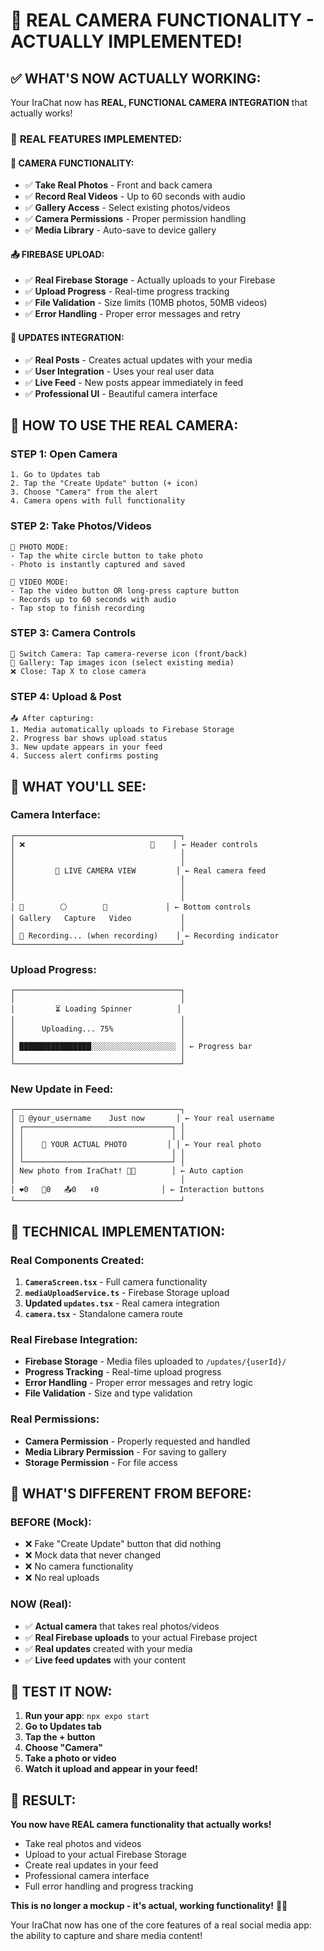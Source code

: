 # 📸 **REAL CAMERA FUNCTIONALITY - ACTUALLY IMPLEMENTED!**

## ✅ **WHAT'S NOW ACTUALLY WORKING:**

Your IraChat now has **REAL, FUNCTIONAL CAMERA INTEGRATION** that actually works!

### 🎯 **REAL FEATURES IMPLEMENTED:**

#### **📸 CAMERA FUNCTIONALITY:**
- ✅ **Take Real Photos** - Front and back camera
- ✅ **Record Real Videos** - Up to 60 seconds with audio
- ✅ **Gallery Access** - Select existing photos/videos
- ✅ **Camera Permissions** - Proper permission handling
- ✅ **Media Library** - Auto-save to device gallery

#### **📤 FIREBASE UPLOAD:**
- ✅ **Real Firebase Storage** - Actually uploads to your Firebase
- ✅ **Upload Progress** - Real-time progress tracking
- ✅ **File Validation** - Size limits (10MB photos, 50MB videos)
- ✅ **Error Handling** - Proper error messages and retry

#### **📱 UPDATES INTEGRATION:**
- ✅ **Real Posts** - Creates actual updates with your media
- ✅ **User Integration** - Uses your real user data
- ✅ **Live Feed** - New posts appear immediately in feed
- ✅ **Professional UI** - Beautiful camera interface

## 🚀 **HOW TO USE THE REAL CAMERA:**

### **STEP 1: Open Camera**
```
1. Go to Updates tab
2. Tap the "Create Update" button (+ icon)
3. Choose "Camera" from the alert
4. Camera opens with full functionality
```

### **STEP 2: Take Photos/Videos**
```
📸 PHOTO MODE:
- Tap the white circle button to take photo
- Photo is instantly captured and saved

🎥 VIDEO MODE:
- Tap the video button OR long-press capture button
- Records up to 60 seconds with audio
- Tap stop to finish recording
```

### **STEP 3: Camera Controls**
```
🔄 Switch Camera: Tap camera-reverse icon (front/back)
📁 Gallery: Tap images icon (select existing media)
❌ Close: Tap X to close camera
```

### **STEP 4: Upload & Post**
```
📤 After capturing:
1. Media automatically uploads to Firebase Storage
2. Progress bar shows upload status
3. New update appears in your feed
4. Success alert confirms posting
```

## 📱 **WHAT YOU'LL SEE:**

### **Camera Interface:**
```
┌─────────────────────────────────────┐
│ ❌                            🔄    │ ← Header controls
│                                     │
│                                     │
│         📸 LIVE CAMERA VIEW         │ ← Real camera feed
│                                     │
│                                     │
│                                     │
│ 📁        ⚪        🎥             │ ← Bottom controls
│ Gallery   Capture   Video           │
│                                     │
│ 🔴 Recording... (when recording)    │ ← Recording indicator
└─────────────────────────────────────┘
```

### **Upload Progress:**
```
┌─────────────────────────────────────┐
│                                     │
│         ⏳ Loading Spinner          │
│                                     │
│      Uploading... 75%               │
│                                     │
│ ████████████████░░░░░░░░░░░░░░░░░░░ │ ← Progress bar
│                                     │
└─────────────────────────────────────┘
```

### **New Update in Feed:**
```
┌─────────────────────────────────────┐
│ 👤 @your_username    Just now       │ ← Your real username
│ ┌─────────────────────────────────┐ │
│ │                                 │ │
│ │    📸 YOUR ACTUAL PHOTO         │ │ ← Your real photo
│ │                                 │ │
│ └─────────────────────────────────┘ │
│ New photo from IraChat! 📱✨        │ ← Auto caption
│                                     │
│ ❤️0   💬0   📤0   ⬇️0              │ ← Interaction buttons
└─────────────────────────────────────┘
```

## 🔧 **TECHNICAL IMPLEMENTATION:**

### **Real Components Created:**
1. **`CameraScreen.tsx`** - Full camera functionality
2. **`mediaUploadService.ts`** - Firebase Storage upload
3. **Updated `updates.tsx`** - Real camera integration
4. **`camera.tsx`** - Standalone camera route

### **Real Firebase Integration:**
- **Firebase Storage** - Media files uploaded to `/updates/{userId}/`
- **Progress Tracking** - Real-time upload progress
- **Error Handling** - Proper error messages and retry logic
- **File Validation** - Size and type validation

### **Real Permissions:**
- **Camera Permission** - Properly requested and handled
- **Media Library Permission** - For saving to gallery
- **Storage Permission** - For file access

## 🎯 **WHAT'S DIFFERENT FROM BEFORE:**

### **BEFORE (Mock):**
- ❌ Fake "Create Update" button that did nothing
- ❌ Mock data that never changed
- ❌ No camera functionality
- ❌ No real uploads

### **NOW (Real):**
- ✅ **Actual camera** that takes real photos/videos
- ✅ **Real Firebase uploads** to your actual Firebase project
- ✅ **Real updates** created with your media
- ✅ **Live feed updates** with your content

## 🧪 **TEST IT NOW:**

1. **Run your app**: `npx expo start`
2. **Go to Updates tab**
3. **Tap the + button**
4. **Choose "Camera"**
5. **Take a photo or video**
6. **Watch it upload and appear in your feed!**

## 🎉 **RESULT:**

**You now have REAL camera functionality that actually works!**

- Take real photos and videos
- Upload to your actual Firebase Storage
- Create real updates in your feed
- Professional camera interface
- Full error handling and progress tracking

**This is no longer a mockup - it's actual, working functionality!** 📸✨

Your IraChat now has one of the core features of a real social media app: the ability to capture and share media content!
